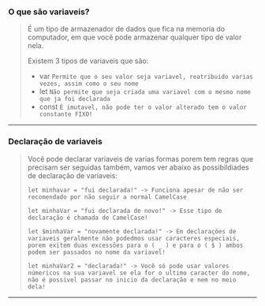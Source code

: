### **O que são variaveis?**

> É um tipo de armazenador de dados que fica na memoria do computador, em que você pode armazenar qualquer tipo de valor nela.
>
> Existem 3 tipos de variaveis que são:
>
> - var `Permite que o seu valor seja variavel, reatribuido varias vezes, assim como o seu nome`
> - let `Não permite que seja criada uma variavel com o mesmo nome que ja foi declarada`
> - const `É imutavel, não pode ter o valor alterado tem o valor constante FIXO! `
---
### **Declaração de variaveis**

> Você pode declarar variaveis de varias formas porem tem regras que precisam ser seguidas também, vamos ver abaixo as possibildiades de declaração de variaveis:
>
>     let minhavar = "fui declarada!" -> Funciona apesar de não ser recomendado por não seguir a normal CamelCase
>
>     let minhaVar = "fui declarada de novo!" -> Esse tipo de declaração é chamada de CamelCase!
>
>     let $minhaVar = "novamente declarada!" -> Em declarações de variaveis geralmente não podedmos usar caracteres especiais, porem exitem duas excessões para o ( _ ) e para o ( $ ) ambos podem ser passados no nome da variavel!
>
>     let minhaVar2 = "declarada!" -> Você só pode usar valores númericos na sua variavel se ela for o ultimo caracter do nome, não é possivel passar no inicio da declaração e nem no meio dela!
---
